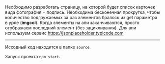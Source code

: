 Необходимо разработать страницу, на которой будет список карточек вида фотография + подпись. Необходима бесконечная прокрутка, чтобы количество подгружаемых за раз элементов бралось из get параметра в урле (**imgcol**). Когда элементы на апи заканчиваются, просто отображаем последний элемент (без зацикливания).
Для апи используем сервис https://jsonplaceholder.typicode.com

____

Исходный код находится в папке `source`.

Запуск проекта `npm start`.

